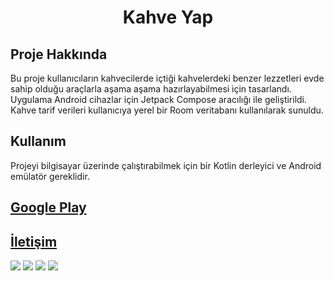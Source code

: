 

<div align="center">
  <h1>Kahve Yap</h1>
</div>

## Proje Hakkında

Bu proje kullanıcıların kahvecilerde içtiği kahvelerdeki benzer lezzetleri evde sahip olduğu araçlarla aşama aşama hazırlayabilmesi için tasarlandı.
Uygulama Android cihazlar için Jetpack Compose aracılığı ile geliştirildi.
Kahve tarif verileri kullanıcıya yerel bir Room veritabanı kullanılarak sunuldu.

## Kullanım

Projeyi bilgisayar üzerinde çalıştırabilmek için bir Kotlin derleyici ve Android emülatör gereklidir. 

## [Google Play](https://play-lh.googleusercontent.com/V7dPI1yAHTwOca1VdQ83-nBVZyKAQ3cTmixRpSjnh_WLOl9UPRQsDINYzAuOhAPlYQ=w2560-h1440-rw) 
## [İletişim](mailto:silverstone.dev1@gmail.com)

![](https://play-lh.googleusercontent.com/EvdbMDOHLIPEsc-izW1Pu1VbN2Af7wRoDV0VVEDNCEMaeZ1sDUgEziU90varha-yE9o=w2560-h1440-rw)
![](https://play-lh.googleusercontent.com/m6gtEiEtmHzNtWNGpTZbKUTH8hJngASkgF-GoJsihm_3NiDctl_1n1bXl1_LRd76Vg=w2560-h1440-rw)
![](https://play-lh.googleusercontent.com/2aF9wPvaH7D5ulHt7UUZvzcV5MVYcXPILHKmOxZk2eYufccr89syS8kvtUWgHSeassg=w2560-h1440-rw)
![](https://play-lh.googleusercontent.com/V7dPI1yAHTwOca1VdQ83-nBVZyKAQ3cTmixRpSjnh_WLOl9UPRQsDINYzAuOhAPlYQ=w2560-h1440-rw)
